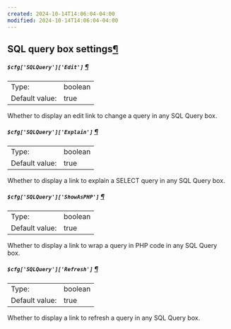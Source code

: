 ```yaml
---
created: 2024-10-14T14:06:04-04:00
modified: 2024-10-14T14:06:04-04:00
---
```


## SQL query box settings[¶](https://docs.phpmyadmin.net/en/latest/config.html#sql-query-box-settings "Permalink to this headline")

##### `$cfg['SQLQuery']['Edit']` [¶](https://docs.phpmyadmin.net/en/latest/config.html#cfg_SQLQuery_Edit "Permalink to this definition")

|                |         |
| -------------- | ------- |
| Type:          | boolean |
| Default value: | true    |

Whether to display an edit link to change a query in any SQL Query box.

##### `$cfg['SQLQuery']['Explain']` [¶](https://docs.phpmyadmin.net/en/latest/config.html#cfg_SQLQuery_Explain "Permalink to this definition")

|                |         |
| -------------- | ------- |
| Type:          | boolean |
| Default value: | true    |

Whether to display a link to explain a SELECT query in any SQL Query box.

##### `$cfg['SQLQuery']['ShowAsPHP']` [¶](https://docs.phpmyadmin.net/en/latest/config.html#cfg_SQLQuery_ShowAsPHP "Permalink to this definition")

|                |         |
| -------------- | ------- |
| Type:          | boolean |
| Default value: | true    |

Whether to display a link to wrap a query in PHP code in any SQL Query box.

##### `$cfg['SQLQuery']['Refresh']` [¶](https://docs.phpmyadmin.net/en/latest/config.html#cfg_SQLQuery_Refresh "Permalink to this definition")

|                |         |
| -------------- | ------- |
| Type:          | boolean |
| Default value: | true    |

Whether to display a link to refresh a query in any SQL Query box.
